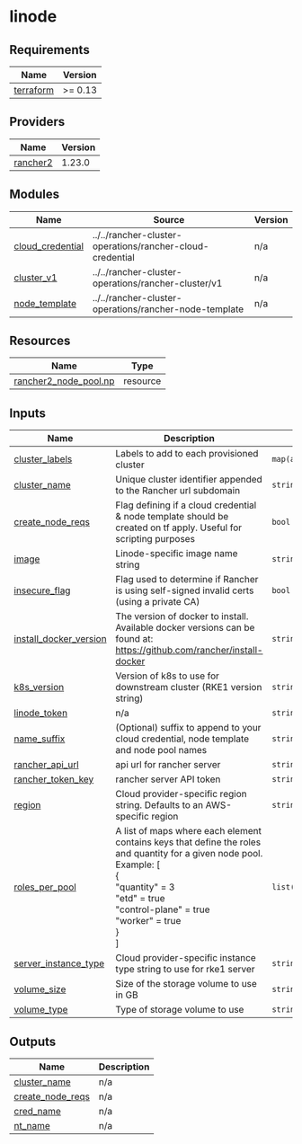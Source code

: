 # linode

<!-- BEGINNING OF PRE-COMMIT-TERRAFORM DOCS HOOK -->
## Requirements

| Name | Version |
|------|---------|
| <a name="requirement_terraform"></a> [terraform](#requirement\_terraform) | >= 0.13 |

## Providers

| Name | Version |
|------|---------|
| <a name="provider_rancher2"></a> [rancher2](#provider\_rancher2) | 1.23.0 |

## Modules

| Name | Source | Version |
|------|--------|---------|
| <a name="module_cloud_credential"></a> [cloud\_credential](#module\_cloud\_credential) | ../../rancher-cluster-operations/rancher-cloud-credential | n/a |
| <a name="module_cluster_v1"></a> [cluster\_v1](#module\_cluster\_v1) | ../../rancher-cluster-operations/rancher-cluster/v1 | n/a |
| <a name="module_node_template"></a> [node\_template](#module\_node\_template) | ../../rancher-cluster-operations/rancher-node-template | n/a |

## Resources

| Name | Type |
|------|------|
| [rancher2_node_pool.np](https://registry.terraform.io/providers/rancher/rancher2/latest/docs/resources/node_pool) | resource |

## Inputs

| Name | Description | Type | Default | Required |
|------|-------------|------|---------|:--------:|
| <a name="input_cluster_labels"></a> [cluster\_labels](#input\_cluster\_labels) | Labels to add to each provisioned cluster | `map(any)` | `{}` | no |
| <a name="input_cluster_name"></a> [cluster\_name](#input\_cluster\_name) | Unique cluster identifier appended to the Rancher url subdomain | `string` | `""` | no |
| <a name="input_create_node_reqs"></a> [create\_node\_reqs](#input\_create\_node\_reqs) | Flag defining if a cloud credential & node template should be created on tf apply. Useful for scripting purposes | `bool` | `true` | no |
| <a name="input_image"></a> [image](#input\_image) | Linode-specific image name string | `string` | `"linode/ubuntu18.04"` | no |
| <a name="input_insecure_flag"></a> [insecure\_flag](#input\_insecure\_flag) | Flag used to determine if Rancher is using self-signed invalid certs (using a private CA) | `bool` | `false` | no |
| <a name="input_install_docker_version"></a> [install\_docker\_version](#input\_install\_docker\_version) | The version of docker to install. Available docker versions can be found at: https://github.com/rancher/install-docker | `string` | `"20.10"` | no |
| <a name="input_k8s_version"></a> [k8s\_version](#input\_k8s\_version) | Version of k8s to use for downstream cluster (RKE1 version string) | `string` | `"v1.22.9-rancher1-1"` | no |
| <a name="input_linode_token"></a> [linode\_token](#input\_linode\_token) | n/a | `string` | `null` | no |
| <a name="input_name_suffix"></a> [name\_suffix](#input\_name\_suffix) | (Optional) suffix to append to your cloud credential, node template and node pool names | `string` | `""` | no |
| <a name="input_rancher_api_url"></a> [rancher\_api\_url](#input\_rancher\_api\_url) | api url for rancher server | `string` | n/a | yes |
| <a name="input_rancher_token_key"></a> [rancher\_token\_key](#input\_rancher\_token\_key) | rancher server API token | `string` | n/a | yes |
| <a name="input_region"></a> [region](#input\_region) | Cloud provider-specific region string. Defaults to an AWS-specific region | `string` | `"us-west-1"` | no |
| <a name="input_roles_per_pool"></a> [roles\_per\_pool](#input\_roles\_per\_pool) | A list of maps where each element contains keys that define the roles and quantity for a given node pool.<br>  Example: [<br>    {<br>      "quantity" = 3<br>      "etd" = true<br>      "control-plane" = true<br>      "worker" = true<br>    }<br>  ] | `list(map(string))` | n/a | yes |
| <a name="input_server_instance_type"></a> [server\_instance\_type](#input\_server\_instance\_type) | Cloud provider-specific instance type string to use for rke1 server | `string` | n/a | yes |
| <a name="input_volume_size"></a> [volume\_size](#input\_volume\_size) | Size of the storage volume to use in GB | `string` | `"32"` | no |
| <a name="input_volume_type"></a> [volume\_type](#input\_volume\_type) | Type of storage volume to use | `string` | `"gp2"` | no |

## Outputs

| Name | Description |
|------|-------------|
| <a name="output_cluster_name"></a> [cluster\_name](#output\_cluster\_name) | n/a |
| <a name="output_create_node_reqs"></a> [create\_node\_reqs](#output\_create\_node\_reqs) | n/a |
| <a name="output_cred_name"></a> [cred\_name](#output\_cred\_name) | n/a |
| <a name="output_nt_name"></a> [nt\_name](#output\_nt\_name) | n/a |
<!-- END OF PRE-COMMIT-TERRAFORM DOCS HOOK -->
